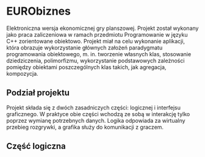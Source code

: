 # **EURObiznes**
<p align="just">
Elektroniczna wersja ekonomicznej gry planszowej. Projekt został wykonany jako praca zaliczeniowa w ramach przedmiotu Programowanie w języku C++ zorientowane obiektowo.
Projekt miał na celu wykonanie aplikacji, która obrazuje wykorzystanie głównych założeń paradygmatu programowania obiektowego, m. in. tworzenie własnych klas, 
stosowanie dziedziczenia, polimorfizmu, wykorzystanie podstawowych zależności pomiędzy obiektami poszczególnych klas takich, jak agregacja, kompozycja.
</p>

## Podział projektu
Projekt składa się z dwóch zasadniczych części: logicznej i interfejsu graficznego. W praktyce obie części wchodzą ze sobą w interakcję tylko poprzez 
wymianę potrzebnych danych. Logika odpowiada za wirtualny przebieg rozgrywki, a grafika służy do komunikacji z graczem.

## Część logiczna
